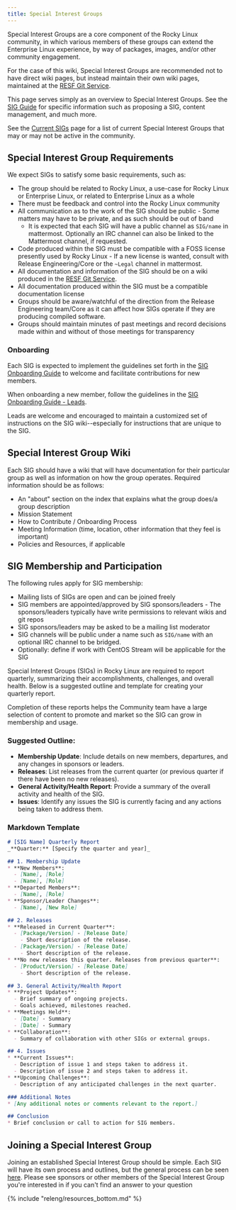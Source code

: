 ```yaml
---
title: Special Interest Groups
---
```


Special Interest Groups are a core component of the Rocky Linux community, in
which various members of these groups can extend the Enterprise Linux experience,
by way of packages, images, and/or other community engagement.

For the case of this wiki, Special Interest Groups are recommended not to have
direct wiki pages, but instead maintain their own wiki pages, maintained at
the [RESF Git Service](https://git.resf.org).

This page serves simply as an overview to Special Interest Groups. See the
[SIG Guide](sig_guide/index.md) for specific information such as proposing a SIG,
content management, and much more.

See the [Current SIGs](current.md) page for a list of current Special Interest
Groups that may or may not be active in the community.

## Special Interest Group Requirements

We expect SIGs to satisfy some basic requirements, such as:

* The group should be related to Rocky Linux, a use-case for Rocky Linux or Enterprise Linux, or related to Enterprise Linux as a whole
* There must be feedback and control into the Rocky Linux community
* All communication as to the work of the SIG should be public - Some matters may have to be private, and as such should be out of band
    * It is expected that each SIG will have a public channel as `SIG/name` in mattermost. Optionally an IRC channel can also be linked to the Mattermost channel, if requested.
* Code produced within the SIG must be compatible with a FOSS license presently used by Rocky Linux - If a new license is wanted, consult with Release Engineering/Core or the `~Legal` channel in mattermost.
* All documentation and information of the SIG should be on a wiki produced in the [RESF Git Service](https://git.resf.org).
* All documentation produced within the SIG must be a compatible documentation license
* Groups should be aware/watchful of the direction from the Release Engineering team/Core as it can affect how SIGs operate if they are producing compiled software.
* Groups should maintain minutes of past meetings and record decisions made within and without of those meetings for transparency

### Onboarding

Each SIG is expected to implement the guidelines set forth in the [SIG Onboarding Guide](onboarding.md) to welcome and facilitate contributions for new members.

When onboarding a new member, follow the guidelines in the [SIG Onboarding Guide - Leads](onboarding_leads.md).

Leads are welcome and encouraged to maintain a customized set of instructions on the SIG wiki--especially for instructions that are unique to the SIG.

## Special Interest Group Wiki

Each SIG should have a wiki that will have documentation for their particular group as well as information on how the group operates. Required information should be as follows:

* An "about" section on the index that explains what the group does/a group description
* Mission Statement
* How to Contribute / Onboarding Process
* Meeting Information (time, location, other information that they feel is important)
* Policies and Resources, if applicable

## SIG Membership and Participation

The following rules apply for SIG membership:

* Mailing lists of SIGs are open and can be joined freely
* SIG members are appointed/approved by SIG sponsors/leaders - The sponsors/leaders typically have write permissions to relevant wikis and git repos
* SIG sponsors/leaders may be asked to be a mailing list moderator
* SIG channels will be public under a name such as `SIG/name` with an optional IRC channel to be bridged.
* Optionally: define if work with CentOS Stream will be applicable for the SIG

Special Interest Groups (SIGs) in Rocky Linux are required to report quarterly, summarizing their accomplishments, challenges, and overall health. Below is a suggested outline and template for creating your quarterly report.

Completion of these reports helps the Community team have a large selection of content to promote and market so the SIG can grow in membership and usage.

### Suggested Outline:

* **Membership Update**: Include details on new members, departures, and any changes in sponsors or leaders.
* **Releases**: List releases from the current quarter (or previous quarter if there have been no new releases).
* **General Activity/Health Report**: Provide a summary of the overall activity and health of the SIG.
* **Issues**: Identify any issues the SIG is currently facing and any actions being taken to address them.

### Markdown Template

```markdown
# [SIG Name] Quarterly Report
_**Quarter:** [Specify the quarter and year]_

## 1. Membership Update
* **New Members**:
  - [Name], [Role]
  - [Name], [Role]
* **Departed Members**:
  - [Name], [Role]
* **Sponsor/Leader Changes**:
  - [Name], [New Role]

## 2. Releases
* **Released in Current Quarter**:
  - [Package/Version] - [Release Date]
    - Short description of the release.
  - [Package/Version] - [Release Date]
    - Short description of the release.
* **No new releases this quarter. Releases from previous quarter**:
  - [Product/Version] - [Release Date]
    - Short description of the release.

## 3. General Activity/Health Report
* **Project Updates**:
  - Brief summary of ongoing projects.
  - Goals achieved, milestones reached.
* **Meetings Held**: 
  - [Date] - Summary
  - [Date] - Summary
* **Collaboration**:
  - Summary of collaboration with other SIGs or external groups.

## 4. Issues
* **Current Issues**:
  - Description of issue 1 and steps taken to address it.
  - Description of issue 2 and steps taken to address it.
* **Upcoming Challenges**:
  - Description of any anticipated challenges in the next quarter.

### Additional Notes
* [Any additional notes or comments relevant to the report.]

## Conclusion
* Brief conclusion or call to action for SIG members.
```

## Joining a Special Interest Group

Joining an established Special Interest Group should be simple. Each SIG will
have its own process and outlines, but the general process can be seen [here](onboarding.md).
Please see sponsors or other members of the Special Interest Group you're interested in if
you can't find an answer to your question

{% include "releng/resources_bottom.md" %}
